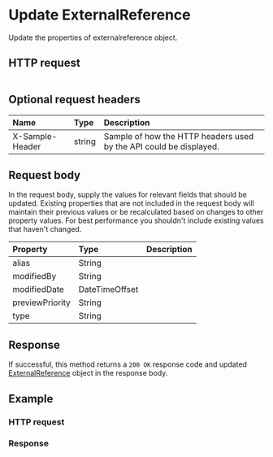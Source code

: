 # Update ExternalReference

Update the properties of externalreference object.
## HTTP request
```http

```

## Optional request headers
| Name       | Type | Description|
|:-----------|:------|:----------|
| X-Sample-Header  | string  | Sample of how the HTTP headers used by the API could be displayed.|

## Request body
In the request body, supply the values for relevant fields that should be updated. Existing properties that are not included in the request body will maintain their previous values or be recalculated based on changes to other property values. For best performance you shouldn't include existing values that haven't changed.

| Property	   | Type	|Description|
|:---------------|:--------|:----------|
|alias|String||
|modifiedBy|String||
|modifiedDate|DateTimeOffset||
|previewPriority|String||
|type|String||

## Response
If successful, this method returns a `200 OK` response code and updated [ExternalReference](../resources/externalreference.md) object in the response body.
## Example
### HTTP request
### Response
